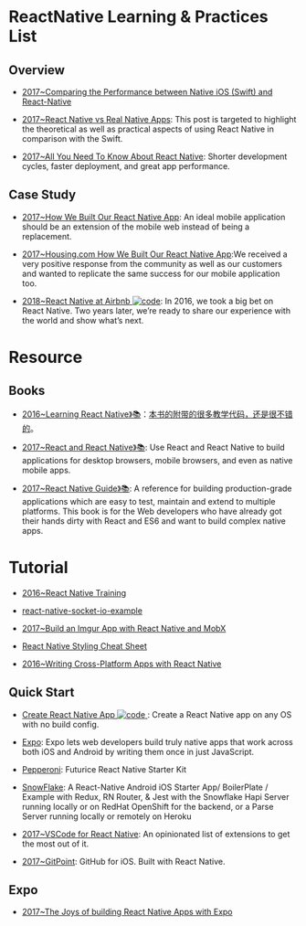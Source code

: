 # ReactNative Learning & Practices List

## Overview

- [2017~Comparing the Performance between Native iOS (Swift) and React-Native](https://medium.com/the-react-native-log/comparing-the-performance-between-native-ios-swift-and-react-native-7b5490d363e2#.azcqq063o)

- [2017~React Native vs Real Native Apps](https://parg.co/U6A): This post is targeted to highlight the theoretical as well as practical aspects of using React Native in comparison with the Swift.

- [2017~All You Need To Know About React Native](https://parg.co/U1R): Shorter development cycles, faster deployment, and great app performance.

## Case Study

- [2017~How We Built Our React Native App](https://parg.co/bDM): An ideal mobile application should be an extension of the mobile web instead of being a replacement.

- [2017~Housing.com How We Built Our React Native App](https://parg.co/bDM):We received a very positive response from the community as well as our customers and wanted to replicate the same success for our mobile application too.

- [2018~React Native at Airbnb ![code](https://ng-tech.icu/assets/code.svg)](https://parg.co/msQ): In 2016, we took a big bet on React Native. Two years later, we’re ready to share our experience with the world and show what’s next.

# Resource

## Books

- [2016~Learning React Native》📚](https://www.safaribooksonline.com/library/view/learning-react-native/9781491929049/preface01.html#idp116000)：[本书的附带的很多教学代码，还是很不错的](https://github.com/bonniee/learning-react-native)。

- [2017~React and React Native》📚](https://parg.co/beh): Use React and React Native to build applications for desktop browsers, mobile browsers, and even as native mobile apps.

- [2017~React Native Guide》📚](https://www.reactnative.guide/index.html): A reference for building production-grade applications which are easy to test, maintain and extend to multiple platforms. This book is for the Web developers who have already got their hands dirty with React and ES6 and want to build complex native apps.

# Tutorial

- [2016~React Native Training](https://unbug.gitbooks.io/react-native-training/content/)

- [react-native-socket-io-example](https://github.com/vinnyoodles/react-native-socket-io-example)

- [2017~Build an Imgur App with React Native and MobX](http://school.shoutem.com/lectures/build-simple-imgur-client-react-native/)

- [React Native Styling Cheat Sheet](https://github.com/vhpoet/react-native-styling-cheat-sheet#text)

- [2016~Writing Cross-Platform Apps with React Native](https://www.infoq.com/articles/react-native-introduction)

## Quick Start

- [Create React Native App ![code](https://ng-tech.icu/assets/code.svg) ](http://6me.us/PIszU): Create a React Native app on any OS with no build config.

- [Expo](https://expo.io/): Expo lets web developers build truly native apps that work across both iOS and Android by writing them once in just JavaScript.

- [Pepperoni](https://github.com/futurice/pepperoni-app-kit): Futurice React Native Starter Kit

- [SnowFlake](https://github.com/bartonhammond/snowflake): A React-Native Android iOS Starter App/ BoilerPlate / Example with Redux, RN Router, & Jest with the Snowflake Hapi Server running locally or on RedHat OpenShift for the backend, or a Parse Server running locally or remotely on Heroku

- [2017~VSCode for React Native](https://medium.com/@Kelset/vscode-for-react-native-526ec4a368ce): An opinionated list of extensions to get the most out of it.

- [2017~GitPoint](https://github.com/gitpoint/git-point): GitHub for iOS. Built with React Native.

## Expo

- [2017~The Joys of building React Native Apps with Expo](http://t.cn/RHuAZzN)
